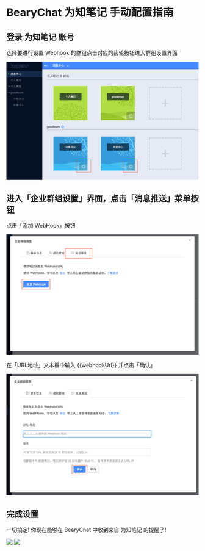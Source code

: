 # BearyChat 为知笔记 手动配置指南

## 登录 为知笔记 账号

选择要进行设置 Webhook 的群组点击对应的齿轮按钮进入群组设置界面

![](/images/tutorial/wiz_projects.png)

## 进入「企业群组设置」界面，点击「消息推送」菜单按钮

点击「添加 WebHook」按钮

![](/images/tutorial/wiz_set_webhook1.png)

在「URL地址」文本框中输入 {{webhookUrl}} 并点击「确认」

![](/images/tutorial/wiz_set_webhook2.png)

## 完成设置

一切搞定! 你现在能够在 BearyChat 中收到来自 为知笔记 的提醒了!

![](/images/tutorial/wiz_in_bearychat1.png)
![](/images/tutorial/wiz_in_bearychat2.png)
